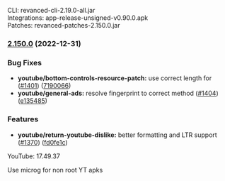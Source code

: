 CLI: revanced-cli-2.19.0-all.jar  
Integrations: app-release-unsigned-v0.90.0.apk  
Patches: revanced-patches-2.150.0.jar  
### [2.150.0](https://github.com/revanced/revanced-patches/compare/v2.149.0...v2.150.0) (2022-12-31)
### Bug Fixes
* **youtube/bottom-controls-resource-patch:** use correct length for  ([#1401](https://github.com/revanced/revanced-patches/issues/1401)) ([7190066](https://github.com/revanced/revanced-patches/commit/7190066a8ded8b59970483a81d7902526d552093))
* **youtube/general-ads:** resolve fingerprint to correct method ([#1404](https://github.com/revanced/revanced-patches/issues/1404)) ([e135485](https://github.com/revanced/revanced-patches/commit/e1354852501cb582549cbf0634b1a15e1d0012d9))
### Features
* **youtube/return-youtube-dislike:** better formatting and LTR support  ([#1370](https://github.com/revanced/revanced-patches/issues/1370)) ([fd0fe1c](https://github.com/revanced/revanced-patches/commit/fd0fe1c86ca99e395d340e85f4f1eb7b221e90ea))

  
YouTube: 17.49.37  

Use microg for non root YT apks  
